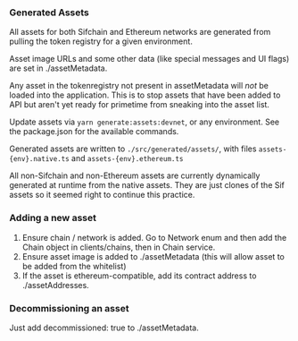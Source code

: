 ### Generated Assets

All assets for both Sifchain and Ethereum networks are generated from pulling the token registry for a given environment.

Asset image URLs and some other data (like special messages and UI flags) are set in ./assetMetadata. 

Any asset in the tokenregistry not present in assetMetadata will *not* be loaded into the application. This is to stop assets that have been added to API but aren't yet ready for primetime from sneaking into the asset list.

Update assets via `yarn generate:assets:devnet`, or any environment. See the package.json for the available commands.

Generated assets are written to `./src/generated/assets/`, with files `assets-{env}.native.ts` and `assets-{env}.ethereum.ts`

All non-Sifchain and non-Ethereum assets are currently dynamically generated at runtime from the native assets. They are just clones of the Sif assets so it seemed right to continue this practice.

### Adding a new asset

1. Ensure chain / network is added. Go to Network enum and then add the Chain object in clients/chains, then in Chain service.
2. Ensure asset image is added to ./assetMetadata (this will allow asset to be added from the whitelist)
3. If the asset is ethereum-compatible, add its contract address to ./assetAddresses.

### Decommissioning an asset

Just add decommissioned: true to ./assetMetadata.


